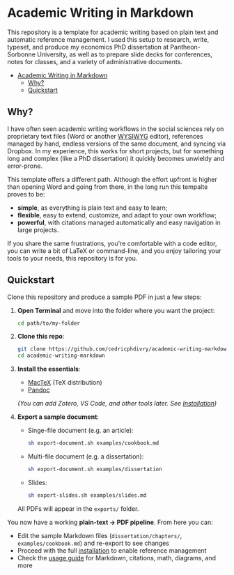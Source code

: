 # Academic Writing in Markdown

This repository is a template for academic writing based on plain text and automatic reference management. I used this setup to research, write, typeset, and produce my economics PhD dissertation at Pantheon-Sorbonne University, as well as to prepare slide decks for conferences, notes for classes, and a variety of administrative documents.

- [Academic Writing in Markdown](#academic-writing-in-markdown)
  - [Why?](#why)
  - [Quickstart](#quickstart)

## Why?

I have often seen academic writing workflows in the social sciences rely on proprietary text files (Word or another [WYSIWYG](https://en.wikipedia.org/wiki/WYSIWYG) editor), references managed by hand, endless versions of the same document, and syncing via Dropbox. In my experience, this works for short projects, but for something long and complex (like a PhD dissertation) it quickly becomes unwieldy and error-prone.

This template offers a different path. Although the effort upfront is higher than opening Word and going from there, in the long run this tempalte proves to be:

- **simple**, as everything is plain text and easy to learn;
- **flexible**, easy to extend, customize, and adapt to your own workflow;
- **powerful**, with citations managed automatically and easy navigation in large projects.

If you share the same frustrations, you're comfortable with a code editor, you can write a bit of LaTeX or command-line, and you enjoy tailoring your tools to your needs, this repository is for you.

## Quickstart

Clone this repository and produce a sample PDF in just a few steps:

1. **Open Terminal** and move into the folder where you want the project:

    ```bash
    cd path/to/my-folder
    ```

2. **Clone this repo**:

    ```bash
    git clone https://github.com/cedricphdivry/academic-writing-markdown
    cd academic-writing-markdown
    ```

3. **Install the essentials**:

    - [MacTeX](https://tug.org/mactex/mactex-download.html) (TeX distribution)
    - [Pandoc](https://pandoc.org/installing.html)

    *(You can add Zotero, VS Code, and other tools later. See [Installation](#installation))*

4. **Export a sample document**:

   - Singe-file document (e.g. an article):
     ```bash
     sh export-document.sh examples/cookbook.md
     ```
   - Multi-file document (e.g. a dissertation):
     ```bash
     sh export-document.sh examples/dissertation
     ```
   - Slides:
     ```bash
     sh export-slides.sh examples/slides.md
     ```

   All PDFs will appear in the `exports/` folder.

You now have a working **plain-text → PDF pipeline**. From here you can:

- Edit the sample Markdown files (`dissertation/chapters/`, `examples/cookbook.md`) and re-export to see changes
- Proceed with the full [installation](#installation) to enable reference management
- Check the [usage guide](#usage-guide) for Markdown, citations, math, diagrams, and more